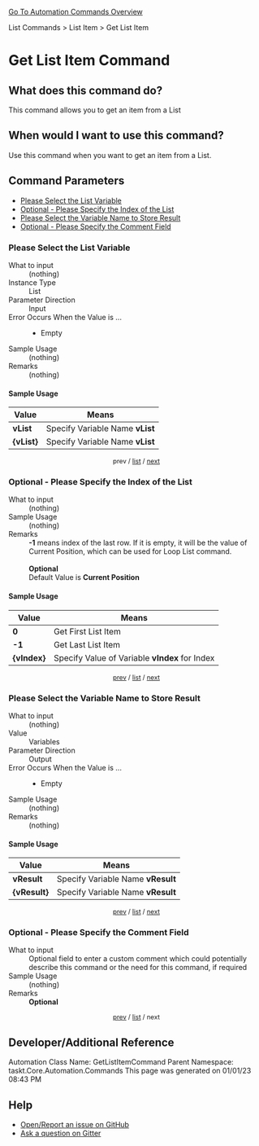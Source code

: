 <!--TITLE: Get List Item Command -->
<!-- SUBTITLE: a command in the List Commands group. -->
[Go To Automation Commands Overview](/automation-commands.md)


List Commands &gt; List Item &gt; Get List Item


# Get List Item Command


## What does this command do?
This command allows you to get an item from a List


## When would I want to use this command?
Use this command when you want to get an item from a List.


<a id="param_list"></a>
## Command Parameters
- [Please Select the List Variable](#param_0)
- [Optional - Please Specify the Index of the List](#param_1)
- [Please Select the Variable Name to Store Result](#param_2)
- [Optional - Please Specify the Comment Field](#param_3)


<a id="param_0"></a>
### Please Select the List Variable


<dl>
<dt>What to input</dt><dd>(nothing)</dd>
<dt>Instance Type</dt><dd>List</dd>
<dt>Parameter Direction</dt><dd>Input</dd>
<dt>Error Occurs When the Value is ...</dt><dd><ul>
<li>Empty</li>
</ul></dd>
<dt>Sample Usage</dt><dd>(nothing)</dd>
<dt>Remarks</dt><dd>(nothing)</dd>
</dl>




#### Sample Usage
| Value | Means |
|---|---|
| <strong>vList</strong> | Specify Variable Name **vList** |
| <strong>{vList}</strong> | Specify Variable Name **vList** |


<div style="font-size: 90%; text-align: center">


prev / [list](#param_list) / [next](#param_1)


</div>


<a id="param_1"></a>
### Optional - Please Specify the Index of the List


<dl>
<dt>What to input</dt><dd>(nothing)</dd>
<dt>Sample Usage</dt><dd>(nothing)</dd>
<dt>Remarks</dt><dd><strong>-1</strong> means index of the last row. If it is empty, it will be the value of Current Position, which can be used for Loop List command.<br><br>
<strong>Optional</strong><br>Default Value is <strong>Current Position</strong></dd>
</dl>




#### Sample Usage
| Value | Means |
|---|---|
| <strong>0</strong> | Get First List Item |
| <strong>-1</strong> | Get Last List Item |
| <strong>{vIndex}</strong> | Specify Value of Variable **vIndex** for Index |


<div style="font-size: 90%; text-align: center">


[prev](#param_1) / [list](#param_list) / [next](#param_2)


</div>


<a id="param_2"></a>
### Please Select the Variable Name to Store Result


<dl>
<dt>What to input</dt><dd>(nothing)</dd>
<dt>Value</dt><dd>Variables</dd>
<dt>Parameter Direction</dt><dd>Output</dd>
<dt>Error Occurs When the Value is ...</dt><dd><ul>
<li>Empty</li>
</ul></dd>
<dt>Sample Usage</dt><dd>(nothing)</dd>
<dt>Remarks</dt><dd>(nothing)</dd>
</dl>




#### Sample Usage
| Value | Means |
|---|---|
| <strong>vResult</strong> | Specify Variable Name **vResult** |
| <strong>{vResult}</strong> | Specify Variable Name **vResult** |


<div style="font-size: 90%; text-align: center">


[prev](#param_2) / [list](#param_list) / [next](#param_3)


</div>


<a id="param_3"></a>
### Optional - Please Specify the Comment Field


<dl>
<dt>What to input</dt><dd>Optional field to enter a custom comment which could potentially describe this command or the need for this command, if required</dd>
<dt>Sample Usage</dt><dd>(nothing)</dd>
<dt>Remarks</dt><dd><strong>Optional</strong><br></dd>
</dl>




<div style="font-size: 90%; text-align: center">


[prev](#param_3) / [list](#param_list) / next


</div>


## Developer/Additional Reference
Automation Class Name: GetListItemCommand
Parent Namespace: taskt.Core.Automation.Commands
This page was generated on 01/01/23 08:43 PM


## Help
- [Open/Report an issue on GitHub](https://github.com/rcktrncn/taskt/issues/new)
- [Ask a question on Gitter](https://gitter.im/taskt-rpa/Lobby)
